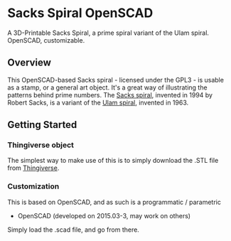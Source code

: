 # Sacks Spiral OpenSCAD

A 3D-Printable Sacks Spiral, a prime spiral variant of the Ulam spiral. OpenSCAD, customizable.

## Overview

This OpenSCAD-based Sacks spiral - licensed under the GPL3 - is usable as a stamp, or a general art object. It's a great way of illustrating the patterns behind prime numbers.  The [Sacks spiral](http://www.numberspiral.com/), invented in 1994 by Robert Sacks, is a variant of the [Ulam spiral](https://en.wikipedia.org/wiki/Ulam_spiral), invented in 1963.

## Getting Started

### Thingiverse object

The simplest way to make use of this is to simply download the .STL file from [Thingiverse](https://www.thingiverse.com/thing:2564127).

### Customization

This is based on OpenSCAD, and as such is a programmatic / parametric

* OpenSCAD (developed on 2015.03-3, may work on others)

Simply load the .scad file, and go from there.


